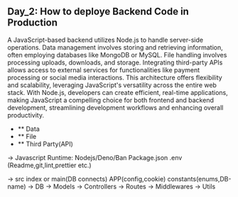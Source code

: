 ## Day_2: How to deploye Backend Code in Production

A JavaScript-based backend utilizes Node.js to handle server-side operations. Data management involves storing and retrieving information, often employing databases like MongoDB or MySQL. File handling involves processing uploads, downloads, and storage. Integrating third-party APIs allows access to external services for functionalities like payment processing or social media interactions. This architecture offers flexibility and scalability, leveraging JavaScript's versatility across the entire web stack. With Node.js, developers can create efficient, real-time applications, making JavaScript a compelling choice for both frontend and backend development, streamlining development workflows and enhancing overall productivity.

 - ** Data
 - ** File
 - ** Third Party(API)
   
-> Javascript Runtime:	Nodejs/Deno/Ban
	Package.json		.env	(Readme,git,lint,prettier etc.)

->	src
	index or main(DB connects)		APP(config,cookie)		constants(enums,DB-name)
	-> DB
	-> Models
	-> Controllers
	-> Routes
	-> Middlewares
	-> Utils
